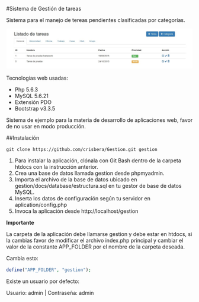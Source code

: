 #Sistema de Gestión de tareas

Sistema para el manejo de tereas pendientes clasificadas por categorías.

![ScreenShot](public/img/screenshot.jpg)

Tecnologías web usadas:
- Php 5.6.3
- MySQL 5.6.21
- Extensión PDO
- Bootstrap v3.3.5

Sistema de ejemplo para la materia de desarrollo de aplicaciones web, favor de no usar en modo producción.

##Instalación

```Shell
git clone https://github.com/crisbera/Gestion.git gestion 
```
1. Para instalar la aplicación, clónala con Git Bash dentro de la carpeta htdocs con la instrucción anterior. 
2. Crea una base de datos llamada gestion desde phpmyadmin.
3. Importa el archivo de la base de datos ubicado en gestion/docs/database/estructura.sql en tu gestor de base de datos MySQL.
4. Inserta los datos de configuración según tu servidor en aplication/config.php
5. Invoca la aplicación desde http://localhost/gestion

**Importante**

La carpeta de la aplicación debe llamarse gestion y debe estar en htdocs, si la cambias favor de modificar el archivo index.php principal y cambiar el valor de la constante APP_FOLDER por el nombre de la carpeta deseada.

Cambia esto:
```php
define("APP_FOLDER", "gestion");
```

Existe un usuario por defecto:

Usuario: admin | Contraseña: admin
